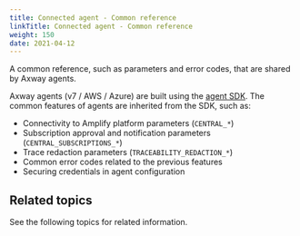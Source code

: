 ```yaml
---
title: Connected agent - Common reference
linkTitle: Connected agent - Common reference
weight: 150
date: 2021-04-12
---
```

A common reference, such as parameters and error codes, that are shared by Axway agents.

Axway agents (v7 / AWS / Azure) are built using the [agent SDK](https://github.com/Axway/agent-sdk). The common features of agents are inherited from the SDK, such as:

* Connectivity to Amplify platform parameters (`CENTRAL_*`)
* Subscription approval and notification parameters (`CENTRAL_SUBSCRIPTIONS_*`)
* Trace redaction parameters (`TRACEABILITY_REDACTION_*`)
* Common error codes related to the previous features
* Securing credentials in agent configuration

## Related topics

See the following topics for related information.
